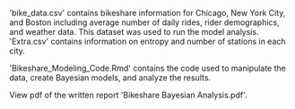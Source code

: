 'bike_data.csv' contains bikeshare information for Chicago, New York City, and Boston including average number of daily rides, rider demographics, and weather data. This dataset was used to run the model analysis.
'Extra.csv' contains information on entropy and number of stations in each city. 

'Bikeshare_Modeling_Code.Rmd' contains the code used to manipulate the data, create Bayesian models, and analyze the results. 

View pdf of the written report 'Bikeshare Bayesian Analysis.pdf'.
